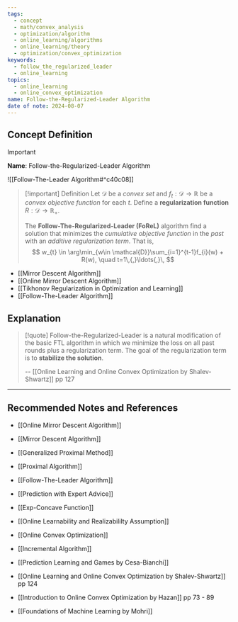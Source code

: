 ```yaml
---
tags:
  - concept
  - math/convex_analysis
  - optimization/algorithm
  - online_learning/algorithms
  - online_learning/theory
  - optimization/convex_optimization
keywords:
  - follow_the_regularized_leader
  - online_learning
topics:
  - online_learning
  - online_convex_optimization
name: Follow-the-Regularized-Leader Algorithm
date of note: 2024-08-07
---
```


## Concept Definition

>[!important]
>**Name**: Follow-the-Regularized-Leader Algorithm

![[Follow-The-Leader Algorithm#^c40c08]]

>[!important] Definition
>Let $\mathcal{D}$ be a *convex set* and $f_{t}: \mathcal{D} \to \mathbb{R}$ be a *convex objective function* for each $t$. Define a **regularization function** $R: \mathcal{D}\to \mathbb{R}_{+}$.
>
>The **Follow-The-Regularized-Leader (FoReL)** algorithm find a solution that minimizes the *cumulative objective function* in the *past* with an *additive regularization term*. That is,
>$$
> w_{t} \in \arg\min_{w\in \mathcal{D}}\sum_{i=1}^{t-1}f_{i}(w) + R(w), \quad t=1\,{,}\ldots{,}\,
>$$

- [[Mirror Descent Algorithm]]
- [[Online Mirror Descent Algorithm]]
- [[Tikhonov Regularization in Optimization and Learning]]
- [[Follow-The-Leader Algorithm]]


## Explanation

>[!quote]
>Follow-the-Regularized-Leader is a natural modification of the basic FTL algorithm in which we minimize the loss on all past rounds plus a regularization term. The goal of the regularization term is to **stabilize the solution**.
>
>-- [[Online Learning and Online Convex Optimization by Shalev-Shwartz]] pp 127





-----------
##  Recommended Notes and References


- [[Online Mirror Descent Algorithm]]
- [[Mirror Descent Algorithm]]
- [[Generalized Proximal Method]]
- [[Proximal Algorithm]]


- [[Follow-The-Leader Algorithm]]
- [[Prediction with Expert Advice]]
- [[Exp-Concave Function]]



- [[Online Learnability and Realizabililty Assumption]]
- [[Online Convex Optimization]]
- [[Incremental Algorithm]]




- [[Prediction Learning and Games by Cesa-Bianchi]]
- [[Online Learning and Online Convex Optimization by Shalev-Shwartz]] pp 124
- [[Introduction to Online Convex Optimization by Hazan]] pp 73 - 89
- [[Foundations of Machine Learning by Mohri]]